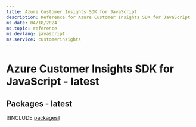 ```yaml
---
title: Azure Customer Insights SDK for JavaScript
description: Reference for Azure Customer Insights SDK for JavaScript
ms.date: 04/18/2024
ms.topic: reference
ms.devlang: javascript
ms.service: customerinsights
---
```

# Azure Customer Insights SDK for JavaScript - latest
## Packages - latest
[!INCLUDE [packages](customer-insights-index.md)]
